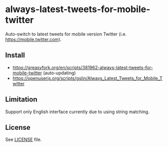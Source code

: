 # always-latest-tweets-for-mobile-twitter

Auto-switch to latest tweets for mobile version Twitter (i.e. https://mobile.twitter.com).

## Install

* https://greasyfork.org/en/scripts/381962-always-latest-tweets-for-mobile-twitter (auto-updating)
* https://openuserjs.org/scripts/gslin/Always_Latest_Tweets_for_Mobile_Twitter

## Limitation

Support only English interface currently due to using string matching.

## License

See [LICENSE](LICENSE) file.
